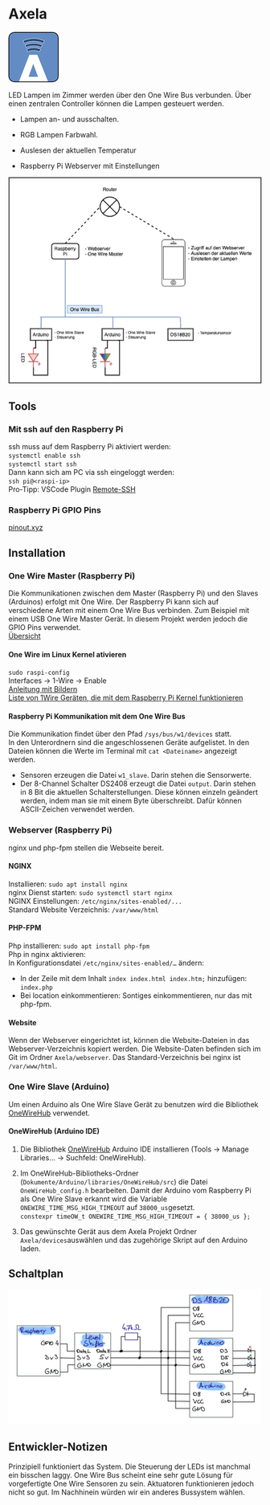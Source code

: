 # Axela

![alt text](documentation/Axela-Logo.png "Axela Logo")

LED Lampen im Zimmer werden über den One Wire Bus verbunden. Über einen zentralen Controller können die Lampen gesteuert werden.

- Lampen an- und ausschalten.

- RGB Lampen Farbwahl.

- Auslesen der aktuellen Temperatur

- Raspberry Pi Webserver mit Einstellungen

![alt text](documentation/plan.drawio.png "Projektplan")

## Tools

### Mit ssh auf den Raspberry Pi

ssh muss auf dem Raspberry Pi aktiviert werden:  
`systemctl enable ssh`  
`systemctl start ssh`  
Dann kann sich am PC via ssh eingeloggt werden:  
`ssh pi@<raspi-ip>`  
Pro-Tipp: VSCode Plugin [Remote-SSH](https://marketplace.visualstudio.com/items?itemName=ms-vscode-remote.remote-ssh)

### Raspberry Pi GPIO Pins

[pinout.xyz](https://de.pinout.xyz)

## Installation

### One Wire Master (Raspberry Pi)

Die Kommunikationen zwischen dem Master (Raspberry Pi) und den Slaves (Arduinos) erfolgt mit One Wire. Der Raspberry Pi kann sich auf verschiedene Arten mit einem One Wire Bus verbinden. Zum Beispiel mit einem USB One Wire Master Gerät. In diesem Projekt werden jedoch die GPIO Pins verwendet.  
[Übersicht](https://blog.gegg.us/2013/03/4-different-methods-of-1-wire-access-on-raspberry-pi/)

#### One Wire im Linux Kernel ativieren

`sudo raspi-config`  
Interfaces -> 1-Wire -> Enable  
[Anleitung mit Bildern](https://www.raspberrypi-spy.co.uk/2018/02/enable-1-wire-interface-raspberry-pi/)  
[Liste von 1Wire Geräten, die mit dem Raspberry Pi Kernel funktionieren](http://rants.dyer.com.hk/rpi/1wire2019.html)

#### Raspberry Pi Kommunikation mit dem One Wire Bus

Die Kommunikation findet über den Pfad `/sys/bus/w1/devices` statt.  
In den Unterordnern sind die angeschlossenen Geräte aufgelistet. In den Dateien können die Werte im Terminal mit `cat <Dateiname>` angezeigt werden.

- Sensoren erzeugen die Datei `w1_slave`. Darin stehen die Sensorwerte.
- Der 8-Channel Schalter DS2408 erzeugt die Datei `output`. Darin stehen in 8 Bit die aktuellen Schalterstellungen. Diese können einzeln geändert werden, indem man sie mit einem Byte überschreibt. Dafür können ASCII-Zeichen verwendet werden.

### Webserver (Raspberry Pi)

nginx und php-fpm stellen die Webseite bereit.

#### NGINX

Installieren: `sudo apt install nginx`  
nginx Dienst starten: `sudo systemctl start nginx`  
NGINX Einstellungen: `/etc/nginx/sites-enabled/...`  
Standard Website Verzeichnis: `/var/www/html`

#### PHP-FPM

Php installieren: `sudo apt install php-fpm`  
Php in nginx aktivieren:  
In Konfigurationsdatei `/etc/nginx/sites-enabled/…` ändern:

- In der Zeile mit dem Inhalt `index index.html index.htm;` hinzufügen: `index.php`
- Bei location einkommentieren: Sontiges einkommentieren, nur das mit php-fpm.

#### Website

Wenn der Webserver eingerichtet ist, können die Website-Dateien in das Webserver-Verzeichnis kopiert werden. Die Website-Daten befinden sich im Git im Ordner `Axela/webserver`. Das Standard-Verzeichnis bei nginx ist `/var/www/html`.

### One Wire Slave (Arduino)

Um einen Arduino als One Wire Slave Gerät zu benutzen wird die Bibliothek [OneWireHub](https://github.com/orgua/OneWireHub) verwendet.

#### OneWireHub (Arduino IDE)

1. Die Bibliothek [OneWireHub](https://github.com/orgua/OneWireHub) Arduino IDE installieren (Tools -> Manage Libraries... -> Suchfeld: OneWireHub).

2. Im OneWireHub-Bibliotheks-Ordner (`Dokumente/Arduino/libraries/OneWireHub/src`) die Datei `OneWireHub_config.h` bearbeiten. Damit der Arduino vom Raspberry Pi als One Wire Slave erkannt wird die Variable `ONEWIRE_TIME_MSG_HIGH_TIMEOUT` auf `38000_us`gesetzt.  
`constexpr timeOW_t ONEWIRE_TIME_MSG_HIGH_TIMEOUT = { 38000_us };`

3. Das gewünschte Gerät aus dem Axela Projekt Ordner `Axela/devices`auswählen und das zugehörige Skript auf den Arduino laden.

## Schaltplan

![alt text](documentation/Schaltplan.png "Schaltplan")

## Entwickler-Notizen

Prinzipiell funktioniert das System. Die Steuerung der LEDs ist manchmal ein bisschen laggy. One Wire Bus scheint eine sehr gute Lösung für vorgefertigte One Wire Sensoren zu sein. Aktuatoren funktionieren jedoch nicht so gut. Im Nachhinein würden wir ein anderes Bussystem wählen.
